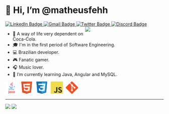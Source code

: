 
# 👋 Hi, I’m @matheusfehh
<div id="badges">
    <a href = "https://www.linkedin.com/in/matheus-pronhow-8a66ab1b0/">
        <img src="https://img.shields.io/badge/LinkedIn-blue?style=for-the-badge&logo=linkedin&logoColor=white" alt="LinkedIn Badge"/>
    </a>
    <a href = "mailto:matheusfehhpronhow@gmail.com">
        <img src="https://img.shields.io/badge/Gmail-D14836?style=for-the-badge&logo=gmail&logoColor=white" alt="Gmail Badge"/>
    </a>
    <a href = "https://twitter.com/devmatheusfehh">
        <img src="https://img.shields.io/badge/Twitter-blue?style=for-the-badge&logo=twitter&logoColor=white" alt="Twitter Badge"/>
    </a>
    <a href = "">
        <img src="https://img.shields.io/badge/matheusfehh#1578-5865F2?style=for-the-badge&logo=discord&logoColor=white" alt="Discord Badge"/>
    </a>
</div>

<img src = "banner.gif" width="250px" align="right">

- 🥤 A way of life very dependent on Coca-Cola.
- 🎓 I'm in the first period of Software Engineering.
- 💻 Brazilian developer. 
- 🎮 Fanatic gamer.
- 🎧 Music lover.
- 🌱 I’m currently learning Java, Angular and MySQL.

<div>
    <img src="https://github.com/devicons/devicon/blob/master/icons/java/java-original-wordmark.svg"    title="Java" alt="Java" width="40" height="40"/>&nbsp;
    <img src="https://github.com/devicons/devicon/blob/master/icons/html5/html5-original.svg"   title="HTML5" alt="HTML" width="40" height="40"/>&nbsp;
    <img src="https://github.com/devicons/devicon/blob/master/icons/css3/css3-original.svg"   title="CSS3" alt="CSS" width="40" height="40"/>&nbsp;
    <img src="https://github.com/devicons/devicon/blob/master/icons/javascript/javascript-original.svg" title="JavaScript" alt="JavaScript" width="40" height="40"/>&nbsp;
    <img src="https://github.com/devicons/devicon/blob/master/icons/git/git-original.svg" title="Git" alt="Git" width="40" height="40"/>&nbsp;
</div>

---

<div align = "left">
    <img height = "200em" src="https://github-readme-stats.vercel.app/api/top-langs/?username=matheusfehh&show_icons=true&theme=bear&count_private=true"/>
    <img height = "200em" src="https://github-readme-stats.vercel.app/api?username=matheusfehh&show_icons=true&show_icons=true&theme=bear&count_private=true" />
</div>